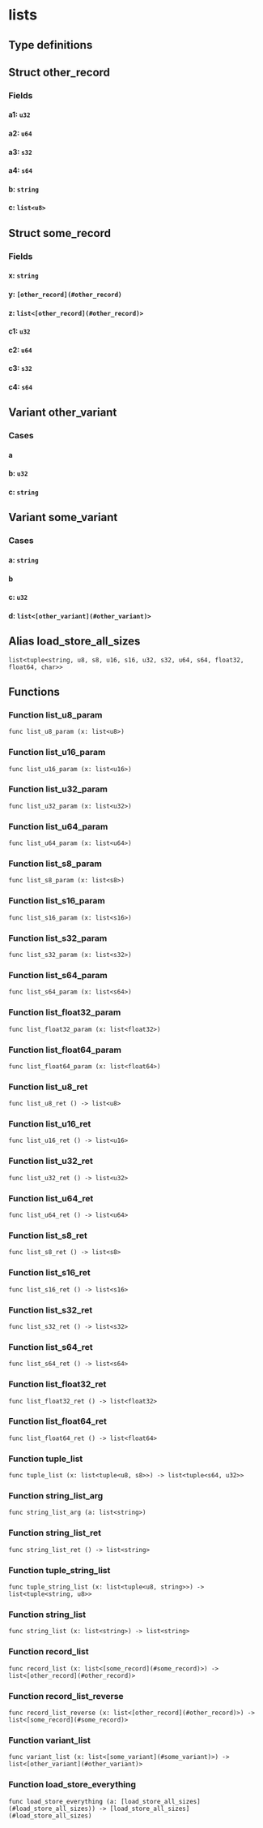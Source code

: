 # lists



## Type definitions

## Struct other_record



### Fields

#### a1: `u32`

#### a2: `u64`

#### a3: `s32`

#### a4: `s64`

#### b: `string`

#### c: `list<u8>`


## Struct some_record



### Fields

#### x: `string`

#### y: `[other_record](#other_record)`

#### z: `list<[other_record](#other_record)>`

#### c1: `u32`

#### c2: `u64`

#### c3: `s32`

#### c4: `s64`


## Variant other_variant



### Cases

#### a

#### b: `u32`

#### c: `string`


## Variant some_variant



### Cases

#### a: `string`

#### b

#### c: `u32`

#### d: `list<[other_variant](#other_variant)>`


## Alias load_store_all_sizes

`list<tuple<string, u8, s8, u16, s16, u32, s32, u64, s64, float32, float64, char>>`



## Functions

### Function list_u8_param

`func list_u8_param (x: list<u8>)`


### Function list_u16_param

`func list_u16_param (x: list<u16>)`


### Function list_u32_param

`func list_u32_param (x: list<u32>)`


### Function list_u64_param

`func list_u64_param (x: list<u64>)`


### Function list_s8_param

`func list_s8_param (x: list<s8>)`


### Function list_s16_param

`func list_s16_param (x: list<s16>)`


### Function list_s32_param

`func list_s32_param (x: list<s32>)`


### Function list_s64_param

`func list_s64_param (x: list<s64>)`


### Function list_float32_param

`func list_float32_param (x: list<float32>)`


### Function list_float64_param

`func list_float64_param (x: list<float64>)`


### Function list_u8_ret

`func list_u8_ret () -> list<u8>`


### Function list_u16_ret

`func list_u16_ret () -> list<u16>`


### Function list_u32_ret

`func list_u32_ret () -> list<u32>`


### Function list_u64_ret

`func list_u64_ret () -> list<u64>`


### Function list_s8_ret

`func list_s8_ret () -> list<s8>`


### Function list_s16_ret

`func list_s16_ret () -> list<s16>`


### Function list_s32_ret

`func list_s32_ret () -> list<s32>`


### Function list_s64_ret

`func list_s64_ret () -> list<s64>`


### Function list_float32_ret

`func list_float32_ret () -> list<float32>`


### Function list_float64_ret

`func list_float64_ret () -> list<float64>`


### Function tuple_list

`func tuple_list (x: list<tuple<u8, s8>>) -> list<tuple<s64, u32>>`


### Function string_list_arg

`func string_list_arg (a: list<string>)`


### Function string_list_ret

`func string_list_ret () -> list<string>`


### Function tuple_string_list

`func tuple_string_list (x: list<tuple<u8, string>>) -> list<tuple<string, u8>>`


### Function string_list

`func string_list (x: list<string>) -> list<string>`


### Function record_list

`func record_list (x: list<[some_record](#some_record)>) -> list<[other_record](#other_record)>`


### Function record_list_reverse

`func record_list_reverse (x: list<[other_record](#other_record)>) -> list<[some_record](#some_record)>`


### Function variant_list

`func variant_list (x: list<[some_variant](#some_variant)>) -> list<[other_variant](#other_variant)>`


### Function load_store_everything

`func load_store_everything (a: [load_store_all_sizes](#load_store_all_sizes)) -> [load_store_all_sizes](#load_store_all_sizes)`

